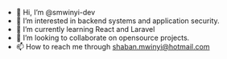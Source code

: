 - 👋 Hi, I’m @smwinyi-dev
- 👀 I’m interested in backend systems and application security.
- 🌱 I’m currently learning React and Laravel
- 💞️ I’m looking to collaborate on opensource projects.
- 📫 How to reach me through shaban.mwinyi@hotmail.com

<!---
smwinyi-dev/smwinyi-dev is a ✨ special ✨ repository because its `README.md` (this file) appears on your GitHub profile.
You can click the Preview link to take a look at your changes.
--->
